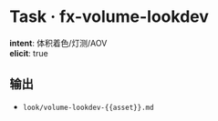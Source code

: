 # Task · fx-volume-lookdev

**intent**: 体积着色/灯测/AOV  
**elicit**: true

## 输出

- `look/volume-lookdev-{{asset}}.md`
